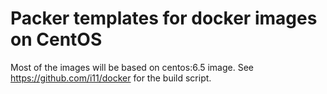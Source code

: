 Packer templates for docker images on CentOS
============================================

Most of the images will be based on centos:6.5 image. See https://github.com/i11/docker for the build script.
